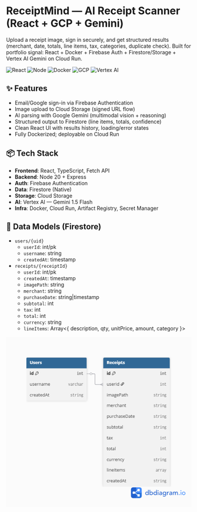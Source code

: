 # ReceiptMind — AI Receipt Scanner (React + GCP + Gemini)

Upload a receipt image, sign in securely, and get structured results (merchant, date, totals, line items, tax, categories, duplicate check).
Built for portfolio signal: React + Docker + Firebase Auth + Firestore/Storage + Vertex AI Gemini on Cloud Run.

<!-- Badges -->
![React](https://img.shields.io/badge/React-18-blue)
![Node](https://img.shields.io/badge/Node-20-green)
![Docker](https://img.shields.io/badge/Docker-Containerized-informational)
![GCP](https://img.shields.io/badge/GCP-Cloud%20Run%20%7C%20Firestore%20%7C%20Storage-orange)
![Vertex AI](https://img.shields.io/badge/Vertex%20AI-Gemini%201.5%20Flash-purple)

## ✨ Features
- Email/Google sign-in via Firebase Authentication
- Image upload to Cloud Storage (signed URL flow)
- AI parsing with Google Gemini (multimodal vision + reasoning)
- Structured output to Firestore (line items, totals, confidence)
- Clean React UI with results history, loading/error states
- Fully Dockerized; deployable on Cloud Run

## 📦 Tech Stack
- **Frontend**: React, TypeScript, Fetch API
- **Backend**: Node 20 + Express
- **Auth**: Firebase Authentication
- **Data**: Firestore (Native)
- **Storage**: Cloud Storage
- **AI**: Vertex AI — Gemini 1.5 Flash
- **Infra**: Docker, Cloud Run, Artifact Registry, Secret Manager

## 🔐 Data Models (Firestore)
- `users/{uid}`
  - `userId`: int/pk
  - `username`: string
  - `createdAt`: timestamp
- `receipts/{receiptId}`
  - `userId`: int/pk
  - `createdAt`: timestamp
  - `imagePath`: string
  - `merchant`: string
  - `purchaseDate`: string|timestamp
  - `subtotal`: int
  - `tax`: int
  - `total`: int
  - `currency`: string
  - `lineItems`: Array<{ description, qty, unitPrice, amount, category }>

![db](db.png)
<!-- ## 🚀 Quick Start (without Docker)
1. **Frontend**
   ```bash
   cd apps/web
   npm install
   npm run dev

2. **Backend**
   cd apps/api
   npm install
   npm run dev -->
